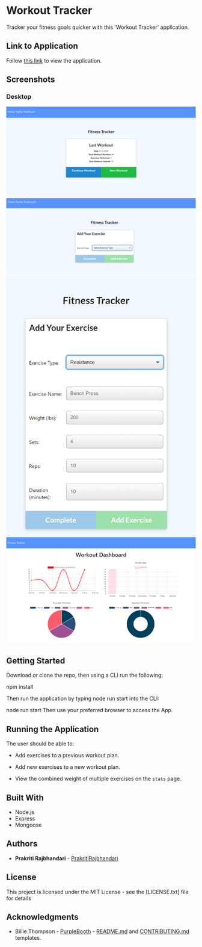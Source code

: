 
# Workout Tracker

Tracker your fitness goals quicker with this 'Workout Tracker' application.

## Link to Application

Follow [this link](https://peaceful-bastion-78213.herokuapp.com/) to view the application.

## Screenshots

### Desktop

<img src="./image/Capture1.PNG" alt=" desktop screenshot"/>
<img src="./image/Capture2.PNG" alt=" desktop screenshot"/>
<img src="./image/Capture3.PNG" alt=" desktop screenshot"/>
<img src="./image/Capture.PNG" alt=" desktop screenshot"/>


## Getting Started

Download or clone the repo, then using a CLI run the following:

npm install

Then run the application by typing node run start into the CLI:

node run start
Then use your preferred browser to access the App.

## Running the Application

The user should be able to:

  * Add exercises to a previous workout plan.

  * Add new exercises to a new workout plan.

  * View the combined weight of multiple exercises on the `stats` page.


## Built With

- Node.js
- Express
- Mongoose

## Authors
- **Prakriti Rajbhandari** - [PrakritiRajbhandari](https://github.com/PrakritiRajbhandari)

## License

This project is licensed under the MIT License - see the [LICENSE.txt] file for details

## Acknowledgments

- Billie Thompson - [PurpleBooth](https://gist.github.com/PurpleBooth) - [README.md](https://gist.github.com/PurpleBooth/109311bb0361f32d87a2) and [CONTRIBUTING.md](https://gist.github.com/PurpleBooth/b24679402957c63ec426) templates.
